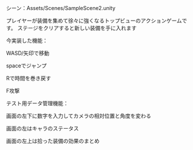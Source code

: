 シーン：Assets/Scenes/SampleScene2.unity

プレイヤーが装備を集めて徐々に強くなるトップビューのアクションゲームです。
ステージをクリアすると新しい装備を手に入れます

今実装した機能：

WASD/矢印で移動

spaceでジャンプ

Rで時間を巻き戻す

F攻撃

テスト用データ管理機能：

画面の左下に数字を入力してカメラの相対位置と角度を変わる

画面の左はキャラのステータス

画面の左上は拾った装備の効果のまとめ

